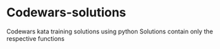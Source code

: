 # Codewars-solutions
Codewars kata training solutions using python
Solutions contain only the respective functions
